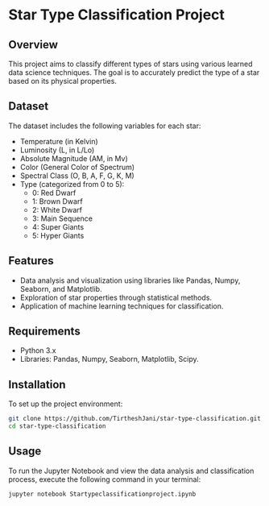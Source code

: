 # Star Type Classification Project

## Overview
This project aims to classify different types of stars using various learned data science techniques. The goal is to accurately predict the type of a star based on its physical properties.

## Dataset
The dataset includes the following variables for each star:
- Temperature (in Kelvin)
- Luminosity (L, in L/Lo)
- Absolute Magnitude (AM, in Mv)
- Color (General Color of Spectrum)
- Spectral Class (O, B, A, F, G, K, M)
- Type (categorized from 0 to 5):
  - 0: Red Dwarf
  - 1: Brown Dwarf
  - 2: White Dwarf
  - 3: Main Sequence
  - 4: Super Giants
  - 5: Hyper Giants

## Features
- Data analysis and visualization using libraries like Pandas, Numpy, Seaborn, and Matplotlib.
- Exploration of star properties through statistical methods.
- Application of machine learning techniques for classification.

## Requirements
- Python 3.x
- Libraries: Pandas, Numpy, Seaborn, Matplotlib, Scipy.

## Installation
To set up the project environment:
```bash
git clone https://github.com/TirtheshJani/star-type-classification.git
cd star-type-classification
```

## Usage
To run the Jupyter Notebook and view the data analysis and classification process, execute the following command in your terminal:

```bash
jupyter notebook Startypeclassificationproject.ipynb
```
